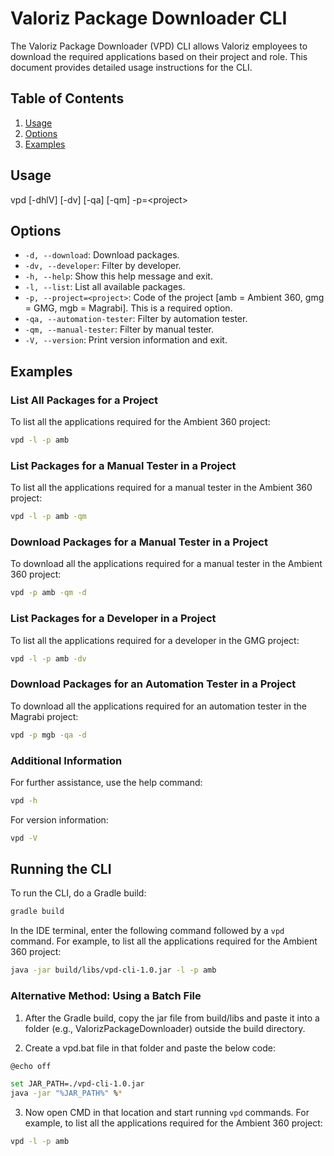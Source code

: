 # Valoriz Package Downloader CLI

The Valoriz Package Downloader (VPD) CLI allows Valoriz employees to download the required applications based on their project and role. This document provides detailed usage instructions for the CLI.

## Table of Contents
1. [Usage](#usage)
2. [Options](#options)
3. [Examples](#examples)

## Usage
vpd [-dhlV] [-dv] [-qa] [-qm] -p=\<project\>

## Options

- `-d, --download`: Download packages.
- `-dv, --developer`: Filter by developer.
- `-h, --help`: Show this help message and exit.
- `-l, --list`: List all available packages.
- `-p, --project=<project>`: Code of the project [amb = Ambient 360, gmg = GMG, mgb = Magrabi]. This is a required option.
- `-qa, --automation-tester`: Filter by automation tester.
- `-qm, --manual-tester`: Filter by manual tester.
- `-V, --version`: Print version information and exit.

## Examples

### List All Packages for a Project
To list all the applications required for the Ambient 360 project:

```sh
vpd -l -p amb
```
### List Packages for a Manual Tester in a Project
To list all the applications required for a manual tester in the Ambient 360 project:

```sh
vpd -l -p amb -qm
```

### Download Packages for a Manual Tester in a Project
To download all the applications required for a manual tester in the Ambient 360 project:

```sh
vpd -p amb -qm -d
```

### List Packages for a Developer in a Project
To list all the applications required for a developer in the GMG project:

```sh
vpd -l -p amb -dv
```

### Download Packages for an Automation Tester in a Project
To download all the applications required for an automation tester in the Magrabi project:

```sh
vpd -p mgb -qa -d
```

### Additional Information
For further assistance, use the help command:

```sh
vpd -h
```

For version information:

```sh
vpd -V
```

## Running the CLI
To run the CLI, do a Gradle build:

```sh
gradle build
```

In the IDE terminal, enter the following command followed by a `vpd` command. For example, to list all the applications required for the Ambient 360 project:

```sh
java -jar build/libs/vpd-cli-1.0.jar -l -p amb
```

### Alternative Method: Using a Batch File
1. After the Gradle build, copy the jar file from build/libs and paste it into a folder (e.g., ValorizPackageDownloader) outside the build directory.

2. Create a vpd.bat file in that folder and paste the below code:
```sh
@echo off

set JAR_PATH=./vpd-cli-1.0.jar
java -jar "%JAR_PATH%" %*
```

3. Now open CMD in that location and start running `vpd` commands. For example, to list all the applications required for the Ambient 360 project:
```sh
vpd -l -p amb
```